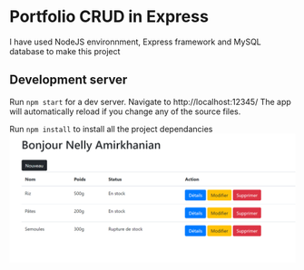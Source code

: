 <h1> Portfolio CRUD in Express</h1>

I have used NodeJS environnment, Express framework and MySQL database to make this project

<h2> Development server </h2>

Run <code>npm start</code> for a dev server. Navigate to http://localhost:12345/ The app will automatically reload if you change any of the source files.

Run <code>npm install</code>  to install all the project dependancies
<img src="./public/images/crud.png">

